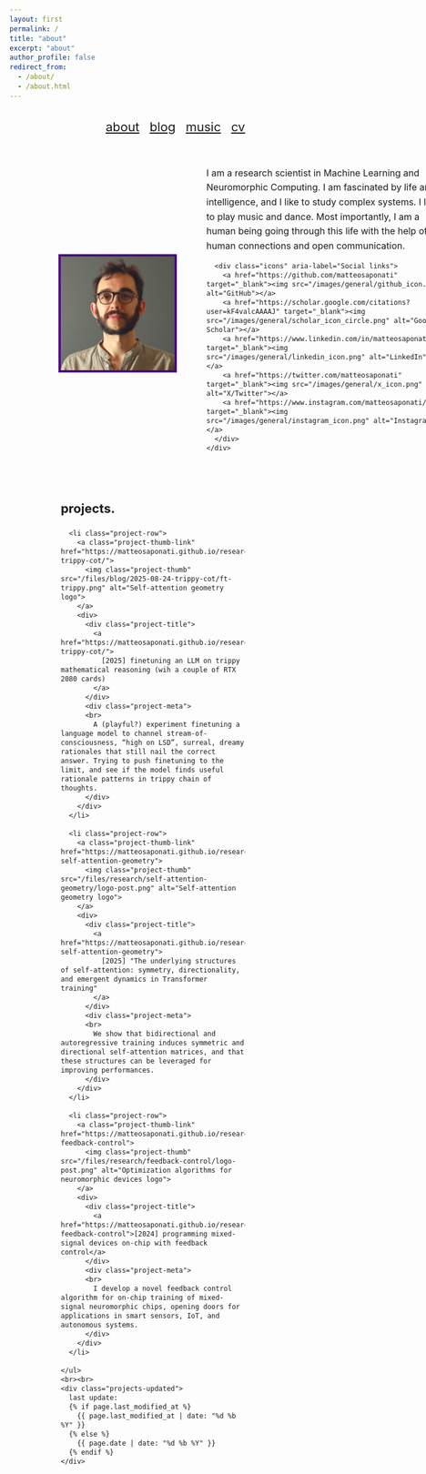 ```yaml
---
layout: first
permalink: /
title: "about"
excerpt: "about"
author_profile: false
redirect_from: 
  - /about/
  - /about.html
---
```


<style>
  :root{
    /* Quick knobs */
    --portrait-size: 200px;            /* desktop/tablet size */
    --portrait-size-mobile: 200px;     /* mobile image size */
    --project-thumb-size: 80px;        /* project icon size */
    --text-size: 16px;                 /* standard body text size (was 18px) */
  }

  /* ===== centered container & header ===== */
  .container { max-width: 1000px; margin: 0 auto; padding: 0 90px; }
  .page-header { padding-top: 18px; }
  .topbar { display: flex; justify-content: flex-end; }
  .link-list { list-style: none; display: flex; gap: 18px; margin: 0; padding: 0; }

  /* ===== two-column about block ===== */
  .about-grid{
    display: grid;
    grid-template-columns: var(--portrait-size) minmax(420px, 1fr);
    column-gap: 56px;
    align-items: stretch;
    margin-top: 36px;
  }
  .image-col{ align-self: stretch; display: flex; justify-content: center; align-items: center; }
  .portrait{
    width: 100%;
    height: auto;
    object-fit: cover;
    border: 4px solid #4B0082;
    display: block;
    max-width: var(--portrait-size);
  }
  .text-col{ max-width: 640px; }
  .about-text{ font-size: var(--text-size); line-height: 1.6; }
  .icons{ margin-top: 16px; }
  .icons a{ margin-right: 8px; display: inline-block; }
  .icons img{ width: 1.5em; height: 1.5em; }

  /* ===== News ===== */
  .news-wrap{ margin: 36px 0 32px; }
  .news-wrap h2{ margin: 0 0 10px 0; font-size: 22px; }
  .news-wrap ul,
  .news-wrap li{ font-size: var(--text-size); }
  .news-wrap ul{ list-style: none; padding: 0; margin: 0; }
  .news-wrap li{ margin: 10px 0; }
  .news-wrap .date{ font-weight: bold; white-space: nowrap; margin-right: 8px; }

  /* ===== Projects ===== */
  .projects-wrap{ margin: 24px 0 70px; }
  .projects-wrap h2{ margin: 0 0 8px 0; font-size: 22px; }

  .projects-list{
    list-style: none;
    padding: 0;
    margin: 0;
    display: grid;
    row-gap: 12px;
  }

  .project-row{
    display: grid;
    grid-template-columns: var(--project-thumb-size) 1fr;
    column-gap: 12px;
    align-items: start;
    padding: 8px 4px;
    border-radius: 10px;
  }

  /* clickable image, no underline/border */
  .project-thumb-link{ text-decoration: none; display: inline-block; }
  .project-thumb{
    width: var(--project-thumb-size);
    height: auto;
    object-fit: cover;
    border: none;
    display: block; /* prevent descender gap */
  }

  /* title link without underline */
  .project-title{ font-weight: 500; margin: 0 0 2px 0; }
  .project-title a{ text-decoration: none; }
  .project-title a:hover{ text-decoration: none; }

  .project-meta,
  .project-venue,
  .project-links{ font-size: var(--text-size); }
  .project-meta{ opacity: .95; margin: 0 0 2px 0; }
  .project-venue{ font-style: italic; margin: 0 0 6px 0; }
  .project-links a{}
  .project-links a + a::before{ content: " | "; margin: 0 6px; }

  /* Last-updated line */
  .projects-updated{
    margin-top: 18px;
    font-size: var(--text-size);
    opacity: .8;
  }

  /* ===== Mobile ===== */
  @media (max-width: 760px){
    .container{ padding: 0 16px; }
    .about-grid{
      grid-template-columns: 1fr;
      row-gap: 18px;
      margin-top: 16px;
    }
    .image-col{ justify-content: center; }
    .portrait{
      width: var(--portrait-size-mobile);
      max-width: var(--portrait-size-mobile);
    }
  }
</style>

<header class="page-header">
  <div class="container topbar">
    <!-- menu, same styling -->
    <nav style="font-size: 22px; margin-top: 1px;">
      <ul class="link-list">
        <li><a href="https://matteosaponati.github.io/">about</a></li>
        <li><a href="https://matteosaponati.github.io/year-archive/">blog</a></li>
        <li><a href="https://matteosaponati.github.io/music">music</a></li>
        <li><a href="/files/cv.pdf">cv</a></li>
      </ul>
    </nav>
  </div>
</header>

<main class="container">
  <!-- About -->
  <section class="about-grid">
    <aside class="image-col">
      <img class="portrait" src="/images/about/me_ini-2.png" alt="Portrait of Matteo Saponati">
    </aside>
    <div class="text-col">
      <div class="about-text">
        I am a research scientist in Machine Learning and Neuromorphic Computing. I am fascinated by life and intelligence, and I like to study complex systems. I love to play music and dance.
        Most importantly, I am a human being going through this life with the help of human connections and open communication.
      </div>

      <div class="icons" aria-label="Social links">
        <a href="https://github.com/matteosaponati" target="_blank"><img src="/images/general/github_icon.png" alt="GitHub"></a>
        <a href="https://scholar.google.com/citations?user=kF4valcAAAAJ" target="_blank"><img src="/images/general/scholar_icon_circle.png" alt="Google Scholar"></a>
        <a href="https://www.linkedin.com/in/matteosaponati/" target="_blank"><img src="/images/general/linkedin_icon.png" alt="LinkedIn"></a>
        <a href="https://twitter.com/matteosaponati" target="_blank"><img src="/images/general/x_icon.png" alt="X/Twitter"></a>
        <a href="https://www.instagram.com/matteosaponati/" target="_blank"><img src="/images/general/instagram_icon.png" alt="Instagram"></a>
      </div>
    </div>
  </section>

  <!-- Projects -->
  <br><br>
  <section class="projects-wrap">
    <h2>projects.</h2>
    <ul class="projects-list">

      <li class="project-row">
        <a class="project-thumb-link" href="https://matteosaponati.github.io/research-trippy-cot/">
          <img class="project-thumb" src="/files/blog/2025-08-24-trippy-cot/ft-trippy.png" alt="Self-attention geometry logo">
        </a>
        <div>
          <div class="project-title">
            <a href="https://matteosaponati.github.io/research-trippy-cot/">
              [2025] finetuning an LLM on trippy mathematical reasoning (wih a couple of RTX 2080 cards)
            </a>
          </div>
          <div class="project-meta">
          <br>
            A (playful?) experiment finetuning a language model to channel stream-of-consciousness, “high on LSD”, surreal, dreamy rationales that still nail the correct answer. Trying to push finetuning to the limit, and see if the model finds useful rationale patterns in trippy chain of thoughts.
          </div>
        </div>
      </li>

      <li class="project-row">
        <a class="project-thumb-link" href="https://matteosaponati.github.io/research-self-attention-geometry">
          <img class="project-thumb" src="/files/research/self-attention-geometry/logo-post.png" alt="Self-attention geometry logo">
        </a>
        <div>
          <div class="project-title">
            <a href="https://matteosaponati.github.io/research-self-attention-geometry">
              [2025] "The underlying structures of self-attention: symmetry, directionality, and emergent dynamics in Transformer training"
            </a>
          </div>
          <div class="project-meta">
          <br>
            We show that bidirectional and autoregressive training induces symmetric and directional self-attention matrices, and that these structures can be leveraged for improving performances.
          </div>
        </div>
      </li>

      <li class="project-row">
        <a class="project-thumb-link" href="https://matteosaponati.github.io/research-feedback-control">
          <img class="project-thumb" src="/files/research/feedback-control/logo-post.png" alt="Optimization algorithms for neuromorphic devices logo">
        </a>
        <div>
          <div class="project-title">
            <a href="https://matteosaponati.github.io/research-feedback-control">[2024] programming mixed-signal devices on-chip with feedback control</a>
          </div>
          <div class="project-meta">
          <br>
            I develop a novel feedback control algorithm for on-chip training of mixed-signal neuromorphic chips, opening doors for applications in smart sensors, IoT, and autonomous systems.
          </div>
        </div>
      </li>

    </ul>
    <br><br>
    <div class="projects-updated">
      last update:
      {% if page.last_modified_at %}
        {{ page.last_modified_at | date: "%d %b %Y" }}
      {% else %}
        {{ page.date | date: "%d %b %Y" }}
      {% endif %}
    </div>
  </section>
</main>

